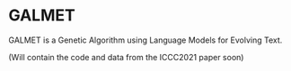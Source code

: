 # GALMET
GALMET is a Genetic Algorithm using Language Models for Evolving Text.

(Will contain the code and data from the ICCC2021 paper soon)
